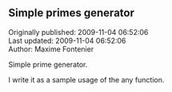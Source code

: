 ## Simple primes generator  
Originally published: 2009-11-04 06:52:06  
Last updated: 2009-11-04 06:52:06  
Author: Maxime Fontenier  
  
Simple prime generator. 

I write it as a sample usage of the any function.